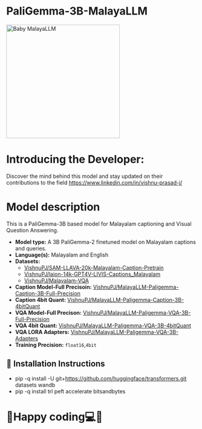 # PaliGemma-3B-MalayaLLM

<img src="https://github.com/user-attachments/assets/8e8937a7-fd47-482c-acaf-48efc3c04597" alt="Baby MalayaLLM" width="300" height="auto">

# Introducing the Developer:
Discover the mind behind this model and stay updated on their contributions to the field
https://www.linkedin.com/in/vishnu-prasad-j/

# Model description
This is a PaliGemma-3B based model for Malayalam captioning and Visual Question Answering.

- **Model type:** A 3B PaliGemma-2 finetuned model on Malayalam captions and queries.
- **Language(s):** Malayalam and English
- **Datasets:**
  * [VishnuPJ/SAM-LLAVA-20k-Malayalam-Caption-Pretrain](https://huggingface.co/datasets/VishnuPJ/SAM-LLAVA-20k-Malayalam-Caption-Pretrain)
  * [VishnuPJ/laion-14k-GPT4V-LIVIS-Captions_Malayalam](https://huggingface.co/datasets/VishnuPJ/laion-14k-GPT4V-LIVIS-Captions_Malayalam)
  * [VishnuPJ/Malayalam-VQA](https://huggingface.co/datasets/VishnuPJ/Malayalam-VQA)
- **Caption Model-Full Precisoin:** [VishnuPJ/MalayaLLM-Paligemma-Caption-3B-Full-Precision](https://huggingface.co/VishnuPJ/MalayaLLM-Paligemma-Caption-3B-Full-Precision)
- **Caption 4bit Quant:** [VishnuPJ/MalayaLLM-Paligemma-Caption-3B-4bitQuant](https://huggingface.co/VishnuPJ/MalayaLLM-Paligemma-Caption-3B-4bitQuant)
- **VQA Model-Full Precison:** [VishnuPJ/MalayaLLM-Paligemma-VQA-3B-Full-Precision](https://huggingface.co/VishnuPJ/MalayaLLM-Paligemma-VQA-3B-Full-Precision)
- **VQA 4bit Quant:** [VishnuPJ/MalayaLLM-Paligemma-VQA-3B-4bitQuant](https://huggingface.co/VishnuPJ/MalayaLLM-Paligemma-VQA-3B-4bitQuant)
- **VQA LORA Adapters:** [VishnuPJ/MalayaLLM-Paligemma-VQA-3B-Adapters](https://huggingface.co/VishnuPJ/MalayaLLM-Paligemma-VQA-3B-Adapters)
- **Training Precision:** `float16`,`4bit`


## 💾 Installation Instructions
* pip -q install -U git+https://github.com/huggingface/transformers.git datasets wandb
* pip -q install trl peft accelerate bitsandbytes

# 🌟Happy coding💻🌟

